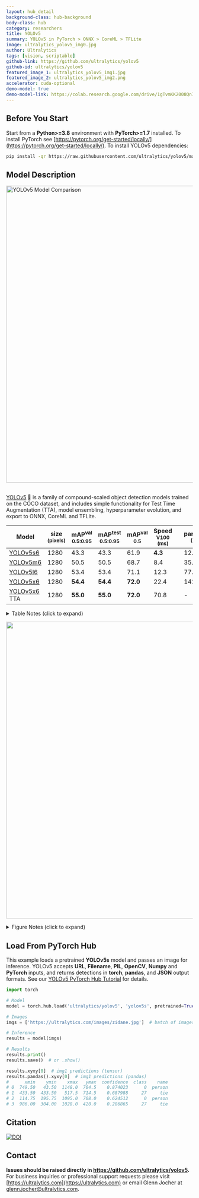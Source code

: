 ```yaml
---
layout: hub_detail
background-class: hub-background
body-class: hub
category: researchers
title: YOLOv5
summary: YOLOv5 in PyTorch > ONNX > CoreML > TFLite
image: ultralytics_yolov5_img0.jpg
author: Ultralytics
tags: [vision, scriptable]
github-link: https://github.com/ultralytics/yolov5
github-id: ultralytics/yolov5
featured_image_1: ultralytics_yolov5_img1.jpg
featured_image_2: ultralytics_yolov5_img2.png
accelerator: cuda-optional
demo-model: true
demo-model-link: https://colab.research.google.com/drive/1gTvmKK2008QnIqgFr0jn49p4x7fNrvfS?usp=sharing
---
```


## Before You Start

Start from a **Python>=3.8** environment with **PyTorch>=1.7** installed. To install PyTorch see [https://pytorch.org/get-started/locally/](https://pytorch.org/get-started/locally/). To install YOLOv5 dependencies:
```bash
pip install -qr https://raw.githubusercontent.com/ultralytics/yolov5/master/requirements.txt  # install dependencies
```


## Model Description

<img width="800" alt="YOLOv5 Model Comparison" src="https://github.com/ultralytics/yolov5/releases/download/v1.0/model_comparison.png">
&nbsp;

[YOLOv5](https://ultralytics.com/yolov5) 🚀 is a family of compound-scaled object detection models trained on the COCO dataset, and includes simple functionality for Test Time Augmentation (TTA), model ensembling, hyperparameter evolution, and export to ONNX, CoreML and TFLite.

|Model |size<br><sup>(pixels) |mAP<sup>val<br>0.5:0.95 |mAP<sup>test<br>0.5:0.95 |mAP<sup>val<br>0.5 |Speed<br><sup>V100 (ms) | |params<br><sup>(M) |FLOPS<br><sup>640 (B)
|---   |---  |---        |---         |---             |---                |---|---              |---
|[YOLOv5s6](https://github.com/ultralytics/yolov5/releases)   |1280 |43.3     |43.3     |61.9     |**4.3** | |12.7  |17.4
|[YOLOv5m6](https://github.com/ultralytics/yolov5/releases)   |1280 |50.5     |50.5     |68.7     |8.4     | |35.9  |52.4
|[YOLOv5l6](https://github.com/ultralytics/yolov5/releases)   |1280 |53.4     |53.4     |71.1     |12.3    | |77.2  |117.7
|[YOLOv5x6](https://github.com/ultralytics/yolov5/releases)   |1280 |**54.4** |**54.4** |**72.0** |22.4    | |141.8 |222.9
|[YOLOv5x6](https://github.com/ultralytics/yolov5/releases) TTA |1280 |**55.0** |**55.0** |**72.0** |70.8 | |-  |-

<details>
  <summary>Table Notes (click to expand)</summary>
  
  * AP<sup>test</sup> denotes COCO [test-dev2017](http://cocodataset.org/#upload) server results, all other AP results denote val2017 accuracy.  
  * AP values are for single-model single-scale unless otherwise noted. **Reproduce mAP** by `python test.py --data coco.yaml --img 640 --conf 0.001 --iou 0.65`  
  * Speed<sub>GPU</sub> averaged over 5000 COCO val2017 images using a GCP [n1-standard-16](https://cloud.google.com/compute/docs/machine-types#n1_standard_machine_types) V100 instance, and includes FP16 inference, postprocessing and NMS. **Reproduce speed** by `python test.py --data coco.yaml --img 640 --conf 0.25 --iou 0.45`  
  * All checkpoints are trained to 300 epochs with default settings and hyperparameters (no autoaugmentation). 
  * Test Time Augmentation ([TTA](https://github.com/ultralytics/yolov5/issues/303)) includes reflection and scale augmentation. **Reproduce TTA** by `python test.py --data coco.yaml --img 1536 --iou 0.7 --augment`

</details>

<p align="left"><img width="800" src="https://github.com/ultralytics/yolov5/releases/download/v1.0/model_plot.png"></p>

<details>
  <summary>Figure Notes (click to expand)</summary>
  
  * GPU Speed measures end-to-end time per image averaged over 5000 COCO val2017 images using a V100 GPU with batch size 32, and includes image preprocessing, PyTorch FP16 inference, postprocessing and NMS. 
  * EfficientDet data from [google/automl](https://github.com/google/automl) at batch size 8.
  * **Reproduce** by `python test.py --task study --data coco.yaml --iou 0.7 --weights yolov5s6.pt yolov5m6.pt yolov5l6.pt yolov5x6.pt`

</details>

## Load From PyTorch Hub


This example loads a pretrained **YOLOv5s** model and passes an image for inference. YOLOv5 accepts **URL**, **Filename**, **PIL**, **OpenCV**, **Numpy** and **PyTorch** inputs, and returns detections in **torch**, **pandas**, and **JSON** output formats. See our [YOLOv5 PyTorch Hub Tutorial](https://github.com/ultralytics/yolov5/issues/36) for details.


```python
import torch

# Model
model = torch.hub.load('ultralytics/yolov5', 'yolov5s', pretrained=True)

# Images
imgs = ['https://ultralytics.com/images/zidane.jpg']  # batch of images

# Inference
results = model(imgs)

# Results
results.print()
results.save()  # or .show()

results.xyxy[0]  # img1 predictions (tensor)
results.pandas().xyxy[0]  # img1 predictions (pandas)
#      xmin    ymin    xmax   ymax  confidence  class    name
# 0  749.50   43.50  1148.0  704.5    0.874023      0  person
# 1  433.50  433.50   517.5  714.5    0.687988     27     tie
# 2  114.75  195.75  1095.0  708.0    0.624512      0  person
# 3  986.00  304.00  1028.0  420.0    0.286865     27     tie
```


## Citation

[![DOI](https://zenodo.org/badge/264818686.svg)](https://zenodo.org/badge/latestdoi/264818686)


## Contact


**Issues should be raised directly in https://github.com/ultralytics/yolov5.** For business inquiries or professional support requests please visit [https://ultralytics.com](https://ultralytics.com) or email Glenn Jocher at [glenn.jocher@ultralytics.com](mailto:glenn.jocher@ultralytics.com). 


&nbsp;
